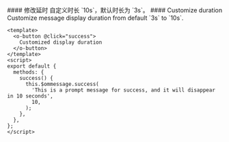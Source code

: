 <cn>
#### 修改延时
自定义时长 `10s`，默认时长为 `3s`。
</cn>

<us>
#### Customize duration
Customize message display duration from default `3s` to `10s`.
</us>

```vue
<template>
  <o-button @click="success">
    Customized display duration
  </o-button>
</template>
<script>
export default {
  methods: {
    success() {
      this.$ommessage.success(
        'This is a prompt message for success, and it will disappear in 10 seconds',
        10,
      );
    },
  },
};
</script>
```

